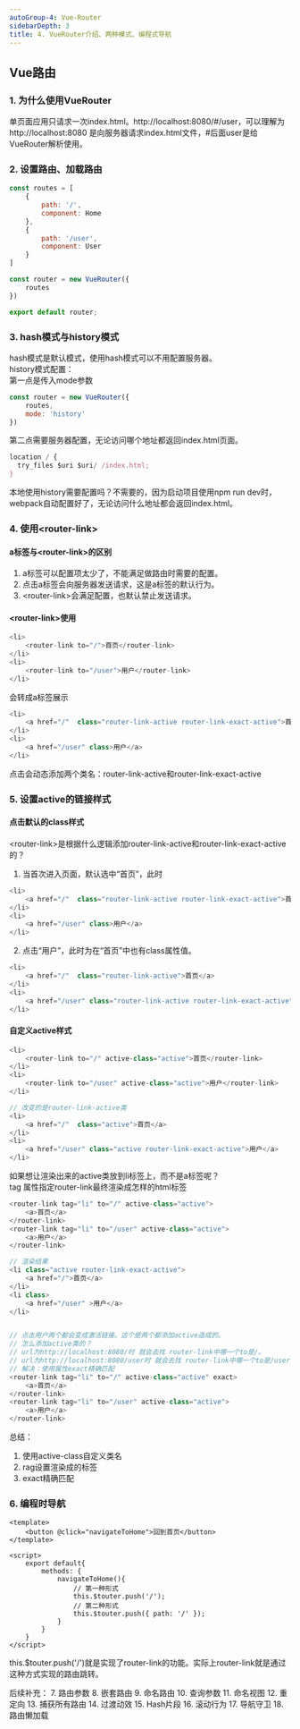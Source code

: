```yaml
---
autoGroup-4: Vue-Router
sidebarDepth: 3
title: 4. VueRouter介绍、两种模式、编程式导航
---
```


## Vue路由
### 1. 为什么使用VueRouter
单页面应用只请求一次index.html。http://localhost:8080/#/user，可以理解为 http://localhost:8080 是向服务器请求index.html文件，#后面user是给VueRouter解析使用。

### 2. 设置路由、加载路由
```javascript
const routes = [
    {
        path: '/',
        component: Home
    },
    {
        path: '/user',
        component: User
    }
]

const router = new VueRouter({
    routes
})

export default router;
```

### 3. hash模式与history模式
hash模式是默认模式，使用hash模式可以不用配置服务器。   
history模式配置：  
第一点是传入mode参数
```javascript
const router = new VueRouter({
    routes,
    mode: 'history'
})
```
第二点需要服务器配置，无论访问哪个地址都返回index.html页面。
```javascript
location / {
  try_files $uri $uri/ /index.html;
}
```
本地使用history需要配置吗？不需要的，因为启动项目使用npm run dev时，webpack自动配置好了，无论访问什么地址都会返回index.html。

### 4. 使用\<router-link>
#### a标签与\<router-link>的区别
1. a标签可以配置项太少了，不能满足做路由时需要的配置。
2. 点击a标签会向服务器发送请求，这是a标签的默认行为。
3. \<router-link>会满足配置，也默认禁止发送请求。

#### \<router-link>使用
```javascript
<li>
    <router-link to="/">首页</router-link>
</li>
<li>
    <router-link to="/user">用户</router-link>
</li>
```
会转成a标签展示
```javascript
<li>
    <a href="/"  class="router-link-active router-link-exact-active">首页</a>
</li>
<li>
    <a href="/user" class>用户</a>
</li>
```
点击会动态添加两个类名：router-link-active和router-link-exact-active

### 5. 设置active的链接样式
#### 点击默认的class样式
\<router-link>是根据什么逻辑添加router-link-active和router-link-exact-active的？   
1. 当首次进入页面，默认选中“首页”，此时
```javascript
<li>
    <a href="/"  class="router-link-active router-link-exact-active">首页</a>
</li>
<li>
    <a href="/user" class>用户</a>
</li>
```
2. 点击“用户”，此时为在“首页”中也有class属性值。
```javascript
<li>
    <a href="/"  class="router-link-active">首页</a>
</li>
<li>
    <a href="/user" class="router-link-active router-link-exact-active">用户</a>
</li>
```

#### 自定义active样式
```javascript
<li>
    <router-link to="/" active-class="active">首页</router-link>
</li>
<li>
    <router-link to="/user" active-class="active">用户</router-link>
</li>

// 改变的是router-link-active类
<li>
    <a href="/"  class="active">首页</a>
</li>
<li>
    <a href="/user" class="active router-link-exact-active">用户</a>
</li>
```
如果想让渲染出来的active类放到li标签上，而不是a标签呢？   
tag 属性指定router-link最终渲染成怎样的html标签
```javascript
<router-link tag="li" to="/" active-class="active">
    <a>首页</a>
</router-link>
<router-link tag="li" to="/user" active-class="active">
    <a>用户</a>
</router-link>

// 渲染结果
<li class="active router-link-exact-active">
    <a href="/">首页</a>
</li>
<li class>
    <a href="/user" >用户</a>
</li>


// 点击用户两个都会变成激活链接。这个是两个都添加active造成的。
// 怎么添加active类的？
// url为http://localhost:8080/时 就会去找 router-link中哪一个to是/。
// url为http://localhost:8080/user时 就会去找 router-link中哪一个to是/user。同时匹配的是/开始的。
// 解决：使用属性exact精确匹配
<router-link tag="li" to="/" active-class="active" exact>
    <a>首页</a>
</router-link>
<router-link tag="li" to="/user" active-class="active">
    <a>用户</a>
</router-link>
```
总结：
1. 使用active-class自定义类名
2. rag设置渲染成的标签
3. exact精确匹配

### 6. 编程时导航
```vue
<template>
    <button @click="navigateToHome">回到首页</button>
</template>

<script>
    export default{
        methods: {
            navigateToHome(){
                // 第一种形式
                this.$touter.push('/');
                // 第二种形式
                this.$touter.push({ path: '/' });
            }
        }
    }
</script>
```
this.$touter.push('/')就是实现了router-link的功能。实际上router-link就是通过这种方式实现的路由跳转。

后续补充：
7. 路由参数
8.  嵌套路由
9.  命名路由
10.  查询参数
11.  命名视图
12. 重定向
13. 捕获所有路由
14. 过渡动效
15. Hash片段
16. 滚动行为
17. 导航守卫
18. 路由懒加载
